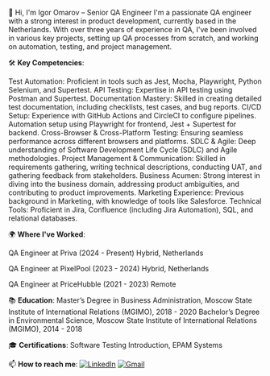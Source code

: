 👋 
Hi, I'm Igor Omarov – Senior QA Engineer
I'm a passionate QA engineer with a strong interest in product development, currently based in the Netherlands. With over three years of experience in QA, I've been involved in various key projects, setting up QA processes from scratch, and working on automation, testing, and project management.

🛠 **Key Competencies**:

Test Automation: Proficient in tools such as Jest, Mocha, Playwright, Python Selenium, and Supertest.
API Testing: Expertise in API testing using Postman and Supertest.
Documentation Mastery: Skilled in creating detailed test documentation, including checklists, test cases, and bug reports.
CI/CD Setup: Experience with GitHub Actions and CircleCI to configure pipelines. Automation setup using Playwright for frontend, Jest + Supertest for backend.
Cross-Browser & Cross-Platform Testing: Ensuring seamless performance across different browsers and platforms.
SDLC & Agile: Deep understanding of Software Development Life Cycle (SDLC) and Agile methodologies.
Project Management & Communication: Skilled in requirements gathering, writing technical descriptions, conducting UAT, and gathering feedback from stakeholders.
Business Acumen: Strong interest in diving into the business domain, addressing product ambiguities, and contributing to product improvements.
Marketing Experience: Previous background in Marketing, with knowledge of tools like Salesforce.
Technical Tools: Proficient in Jira, Confluence (including Jira Automation), SQL, and relational databases.

🌍 **Where I've Worked**:

QA Engineer at Priva (2024 - Present)
Hybrid, Netherlands

QA Engineer at PixelPool (2023 - 2024)
Hybrid, Netherlands

QA Engineer at PriceHubble (2021 - 2023)
Remote


📚 **Education**:
Master’s Degree in Business Administration, Moscow State Institute of International Relations (MGIMO), 2018 - 2020
Bachelor’s Degree in Environmental Science, Moscow State Institute of International Relations (MGIMO), 2014 - 2018

🎓 **Certifications**:
Software Testing Introduction, EPAM Systems

📫 **How to reach me**:
[![LinkedIn](https://img.shields.io/badge/LinkedIn-Igor%20Omarov-blue?logo=linkedin&logoColor=white&style=for-the-badge)](https://www.linkedin.com/in/igor-omarov/)
[![Gmail](https://img.shields.io/badge/Gmail-xyarriddi@gmail.com-red?logo=gmail&logoColor=white&style=for-the-badge)](mailto:xyarriddi@gmail.com)
